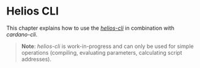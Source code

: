 # Helios CLI

This chapter explains how to use the [*helios-cli*](https://github.com/Hyperion-BT/helios-cli) in combination with *cardano-cli*.

> **Note**: *helios-cli* is work-in-progress and can only be used for simple operations (compiling, evaluating parameters, calculating script addresses).